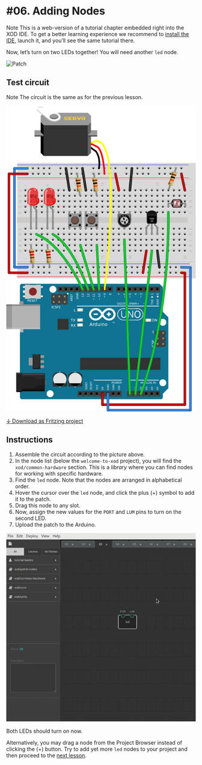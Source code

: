 
# #06. Adding Nodes

<div class="ui segment">
<span class="ui ribbon label">Note</span>
This is a web-version of a tutorial chapter embedded right into the XOD IDE.
To get a better learning experience we recommend to
<a href="../install/">install the IDE</a>, launch it, and you’ll see the
same tutorial there.
</div>

Now, let’s turn on two LEDs together! You will need another `led` node.

![Patch](./patch.png)

## Test circuit

<div class="ui segment">
<span class="ui ribbon label">Note</span>
The circuit is the same as for the previous lesson.
</div>

![Circuit](./circuit.fz.png)

[↓ Download as Fritzing project](./circuit.fzz)

## Instructions

1. Assemble the circuit according to the picture above.
2. In the node list (below the `welcome-to-xod` project), you will find the
   `xod/common-hardware` section. This is a *library* where you can find nodes
   for working with specific hardware.
3. Find the `led` node. Note that the nodes are arranged in alphabetical order.
4. Hover the cursor over the `led` node, and click the plus (+) symbol to add
   it to the patch.
5. Drag this node to any slot.
6. Now, assign the new values for the `PORT` and `LUM` pins to turn on the
   second LED.
7. Upload the patch to the Arduino.

![Screencast](./screencast.gif)

Both LEDs should turn on now.

Alternatively, you may drag a node from the Project Browser instead of clicking
the (+) button. Try to add yet more `led` nodes to your project and then
proceed to the [next lesson](../07-labels/).
